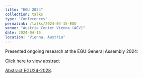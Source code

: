 ```yaml
---
title: "EGU 2024"
collection: talks
type: "Conferences"
permalink: /talks/2024-04-15-EGU
venue: "Austria Center Vienna (ACV)"
date: 2024-04-15
location: "Vienna, Austria"
---
```


Presented ongoing research at the EGU General Assembly 2024:

<a href="#" id="pdf-link">Click here to view abstract</a>

<div id="pdf-container"></div>

<script>
document.getElementById('pdf-link').addEventListener('click', function() {
    var container = document.getElementById('pdf-container');
    container.innerHTML = '<embed src="{{ site.baseurl }}/files/EGU24-2028-print.pdf" width="800" height="900" type="application/pdf">';
});
</script>
[Abstract EGU24-2028](/files/EGU24-2028-print.pdf).